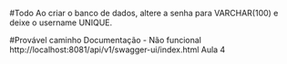 #Todo
Ao criar o banco de dados, altere a senha para VARCHAR(100) e deixe o 
username UNIQUE.

#Provável caminho Documentação - Não funcional
http://localhost:8081/api/v1/swagger-ui/index.html
Aula 4

